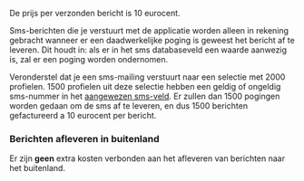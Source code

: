 De prijs per verzonden bericht is 10 eurocent.

Sms-berichten die je verstuurt met de applicatie worden alleen in
rekening gebracht wanneer er een daadwerkelijke poging is geweest het
bericht af te leveren. Dit houdt in: als er in het sms databaseveld een
waarde aanwezig is, zal er een poging worden ondernomen.

Veronderstel dat je een sms-mailing verstuurt naar een selectie met 2000
profielen. 1500 profielen uit deze selectie hebben een geldig of
ongeldig sms-nummer in het [aangewezen
sms-veld](https://www.copernica.com/nl/ondersteuning/database-gereed-maken-voor-sms-mailing "Database gereed maken voor sms-mailing").
Er zullen dan 1500 pogingen worden gedaan om de sms af te leveren, en
dus 1500 berichten gefactureerd a 10 eurocent per bericht.

### Berichten afleveren in buitenland

Er zijn **geen** extra kosten verbonden aan het afleveren van berichten
naar het buitenland.
